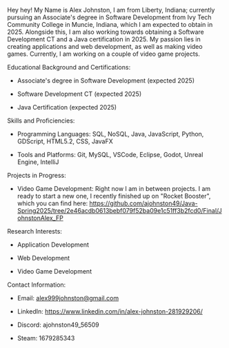 Hey hey! My Name is Alex Johnston, I am from Liberty, Indiana; currently pursuing an Associate's degree in Software Development from Ivy Tech Community College in Muncie, Indiana, which I am expected to obtain in 2025. Alongside this, I am also working towards obtaining a Software Development CT and a Java certification in 2025. My passion lies in creating applications and web development, as well as making video games. Currently, I am working on a couple of video game projects.



Educational Background and Certifications:


- Associate's degree in Software Development (expected 2025)

- Software Development CT (expected 2025)

- Java Certification (expected 2025)



Skills and Proficiencies:


- Programming Languages: SQL, NoSQL, Java, JavaScript, Python, GDScript, HTML5.2, CSS, JavaFX

- Tools and Platforms: Git, MySQL, VSCode, Eclipse, Godot, Unreal Engine, IntelliJ



Projects in Progress:

- Video Game Development: Right now I am in between projects. I am ready to start a new one, I recently finished up on "Rocket Booster", which you can find here: https://github.com/ajohnston49/Java-Spring2025/tree/2e46acdb0613bebf079f52ba09e1c51ff3b2fcd0/Final/JohnstonAlex_FP


  
Research Interests:


- Application Development

- Web Development

- Video Game Development



Contact Information:


- Email: alex999johnston@gmail.com

- LinkedIn: https://www.linkedin.com/in/alex-johnston-281929206/ 

- Discord: ajohnston49_56509

- Steam: 1679285343
